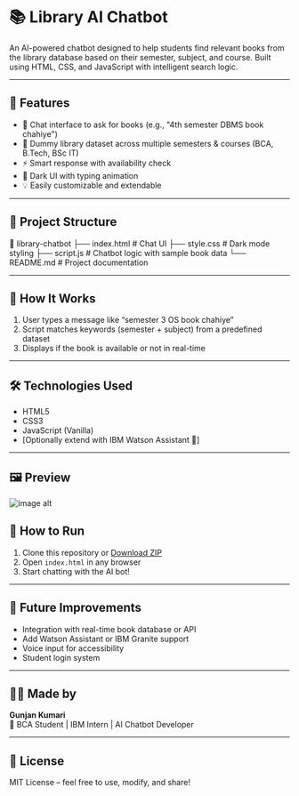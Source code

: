 # 📚 Library AI Chatbot

An AI-powered chatbot designed to help students find relevant books from the library database based on their semester, subject, and course. Built using HTML, CSS, and JavaScript with intelligent search logic.

---

## 🚀 Features

- 💬 Chat interface to ask for books (e.g., "4th semester DBMS book chahiye")
- 📖 Dummy library dataset across multiple semesters & courses (BCA, B.Tech, BSc IT)
- ⚡ Smart response with availability check
- 🌙 Dark UI with typing animation
- 💡 Easily customizable and extendable

---

## 📁 Project Structure

📂 library-chatbot
├── index.html # Chat UI
├── style.css # Dark mode styling
├── script.js # Chatbot logic with sample book data
└── README.md # Project documentation


---

## 🧠 How It Works

1. User types a message like “semester 3 OS book chahiye”
2. Script matches keywords (semester + subject) from a predefined dataset
3. Displays if the book is available or not in real-time

---

## 🛠️ Technologies Used

- HTML5
- CSS3
- JavaScript (Vanilla)
- [Optionally extend with IBM Watson Assistant 🤖]

---

## 🖼️ Preview
![image alt]()


## 🔧 How to Run

1. Clone this repository or [Download ZIP](#)
2. Open `index.html` in any browser
3. Start chatting with the AI bot!

---

## 🧩 Future Improvements

- Integration with real-time book database or API
- Add Watson Assistant or IBM Granite support
- Voice input for accessibility
- Student login system

---

## 🙋‍♀️ Made by

**Gunjan Kumari**  
📘 BCA Student | IBM Intern | AI Chatbot Developer

---

## 📄 License

MIT License – feel free to use, modify, and share!

